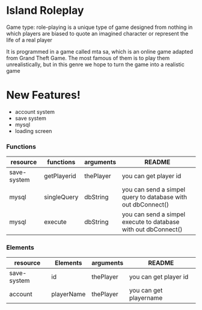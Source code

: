 # Island Roleplay


Game type: role-playing is a unique type of game designed from nothing in which players are biased to quote an imagined character or represent the life of a real player

It is programmed in a game called mta sa, which is an online game adapted from Grand Theft Game. The most famous of them is to play them unrealistically, but in this genre we hope to turn the game into a realistic game

# New Features!

  - account system
  - save system
  - mysql
  - loading screen


### Functions

| resource | functions | arguments | README |
| --------- | --------- | --------- | ------------------- |
| save-system|getPlayerid|thePlayer|you can get player id|
| mysql|singleQuery|dbString|you can send a simpel query to database with out dbConnect()|
| mysql|execute|dbString|you can send a simpel execute to database with out dbConnect()|


### Elements

| resource | Elements | arguments | README |
| --------- | -------- | --------- | ------ |
| save-system|  id|thePlayer|you can get player id|
| account | playerName |thePlayer| you can get playername
